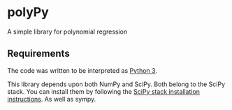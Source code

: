 # polyPy

A simple library for polynomial regression

## Requirements

The code was written to be interpreted as [Python 3](https://www.python.org/downloads/release/python-351/).

This library depends upon both NumPy and SciPy. Both belong to the SciPy stack.
You can install them by following the [SciPy stack installation instructions](http://scipy.org/install.html#individual-packages).
As well as sympy.

<!--## Usage-->

<!--```-->

<!--```-->